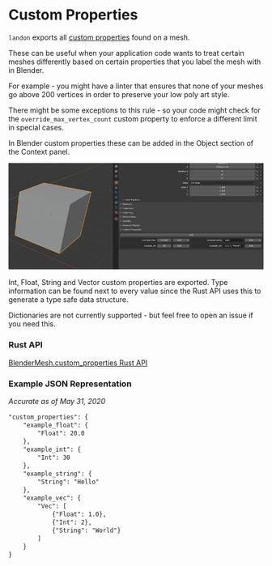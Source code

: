 # Custom Properties

`landon` exports all [custom properties][custom-properties-blender] found on a mesh.

These can be useful when your application code wants to treat certain meshes differently based on certain
properties that you label the mesh with in Blender.

For example - you might have a linter that ensures that none of your meshes go above 200 vertices in order
to preserve your low poly art style.

There might be some exceptions to this rule - so your code might check for the `override_max_vertex_count`
custom property to enforce a different limit in special cases.

In Blender custom properties these can be added in the Object section of the Context panel.

![Custom mesh properties](./custom-properties.png)

Int, Float, String and Vector custom properties are exported. Type information can be found next to every value
since the Rust API uses this to generate a type safe data structure.

Dictionaries are not currently supported - but feel free to open an issue if you need this.

### Rust API

[BlenderMesh.custom_properties Rust API][custom-properties-rust-api]

### Example JSON Representation

_Accurate as of May 31, 2020_

```
"custom_properties": {
    "example_float": {
        "Float": 20.0
    },
    "example_int": {
        "Int": 30
    },
    "example_string": {
        "String": "Hello"
    },
    "example_vec": {
        "Vec": [
            {"Float": 1.0},
            {"Int": 2},
            {"String": "World"}
        ]
    }
}
```

[custom-properties-blender]: https://docs.blender.org/manual/en/2.79/data_system/custom_properties.html
[custom-properties-rust-api]: https://docs.rs/blender-mesh/latest/blender_mesh/struct.BlenderMesh.html#method.custom_properties
